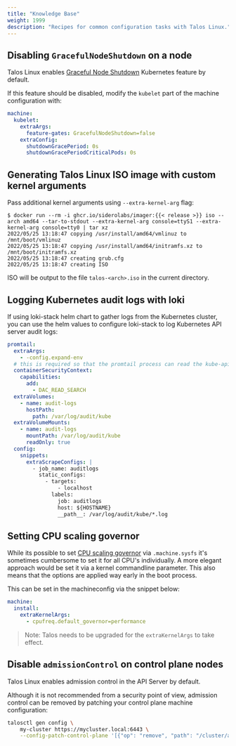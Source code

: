 ```yaml
---
title: "Knowledge Base"
weight: 1999
description: "Recipes for common configuration tasks with Talos Linux."
---
```


## Disabling `GracefulNodeShutdown` on a node

Talos Linux enables [Graceful Node Shutdown](https://kubernetes.io/docs/concepts/architecture/nodes/#graceful-node-shutdown) Kubernetes feature by default.

If this feature should be disabled, modify the `kubelet` part of the machine configuration with:

```yaml
machine:
  kubelet:
    extraArgs:
      feature-gates: GracefulNodeShutdown=false
    extraConfig:
      shutdownGracePeriod: 0s
      shutdownGracePeriodCriticalPods: 0s
```

## Generating Talos Linux ISO image with custom kernel arguments

Pass additional kernel arguments using `--extra-kernel-arg` flag:

```shell
$ docker run --rm -i ghcr.io/siderolabs/imager:{{< release >}} iso --arch amd64 --tar-to-stdout --extra-kernel-arg console=ttyS1 --extra-kernel-arg console=tty0 | tar xz
2022/05/25 13:18:47 copying /usr/install/amd64/vmlinuz to /mnt/boot/vmlinuz
2022/05/25 13:18:47 copying /usr/install/amd64/initramfs.xz to /mnt/boot/initramfs.xz
2022/05/25 13:18:47 creating grub.cfg
2022/05/25 13:18:47 creating ISO
```

ISO will be output to the file `talos-<arch>.iso` in the current directory.

## Logging Kubernetes audit logs with loki

If using loki-stack helm chart to gather logs from the Kubernetes cluster, you can use the helm values to configure loki-stack to log Kubernetes API server audit logs:

```yaml
promtail:
  extraArgs:
    - -config.expand-env
  # this is required so that the promtail process can read the kube-apiserver audit logs written as `nobody` user
  containerSecurityContext:
    capabilities:
      add:
        - DAC_READ_SEARCH
  extraVolumes:
    - name: audit-logs
      hostPath:
        path: /var/log/audit/kube
  extraVolumeMounts:
    - name: audit-logs
      mountPath: /var/log/audit/kube
      readOnly: true
  config:
    snippets:
      extraScrapeConfigs: |
        - job_name: auditlogs
          static_configs:
            - targets:
                - localhost
              labels:
                job: auditlogs
                host: ${HOSTNAME}
                __path__: /var/log/audit/kube/*.log
```

## Setting CPU scaling governor

While its possible to set [CPU scaling governor](https://kernelnewbies.org/Linux_5.9#CPU_Frequency_scaling) via `.machine.sysfs` it's sometimes cumbersome to set it for all CPU's individually.
A more elegant approach would be set it via a kernel commandline parameter.
This also means that the options are applied way early in the boot process.

This can be set in the machineconfig via the snippet below:

```yaml
machine:
  install:
    extraKernelArgs:
      - cpufreq.default_governor=performance
```

> Note: Talos needs to be upgraded for the `extraKernelArgs` to take effect.

## Disable `admissionControl` on control plane nodes

Talos Linux enables admission control in the API Server by default.

Although it is not recommended from a security point of view, admission control can be removed by patching your control plane machine configuration:

```bash
talosctl gen config \
    my-cluster https://mycluster.local:6443 \
    --config-patch-control-plane '[{"op": "remove", "path": "/cluster/apiServer/admissionControl"}]'
```
